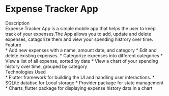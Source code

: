 # Expense Tracker App
<summary> Description</summary>
<detail>
Expense Tracker App is a simple mobile app that helps the user to keep track of your expenses.The App allows you to add, update and delete expenses, catagorize them and view your spending histrory over time.
 </detail>
<summary> Feature</summary>
<detail>
 * Add new expenses with a name, amount date, and category
 * Edit and delete existing expenses.
 * Categorize expenses into different categories
 * View a list of all expense, sorted by date
 * View a chart of your spending history over time, grouped by category
 </detail>
 <summary> Technologies Used</summary>
 <detail>
 * Flutter framework for building the UI and handling user interactions.
 * SQLite databse for Local storage
 * Provider package for state management
 * Charts_flutter package for displaying expense history data in a chart
</detail>
